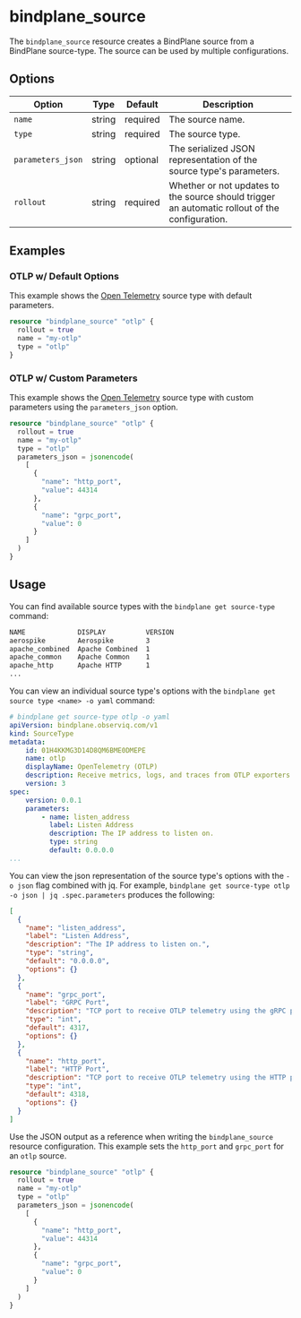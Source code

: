 # bindplane_source

The `bindplane_source` resource creates a BindPlane source from a BindPlane
source-type. The source can be used by multiple configurations.

## Options

| Option              | Type   | Default  | Description                  |
| ------------------- | -----  | -------- | ---------------------------- |
| `name`              | string | required | The source name.             |
| `type`              | string | required | The source type.             |
| `parameters_json`   | string | optional | The serialized JSON representation of the source type's parameters. |
| `rollout`           | string | required | Whether or not updates to the source should trigger an automatic rollout of the configuration. |

## Examples

### OTLP w/ Default Options

This example shows the [Open Telemetry](https://docs.bindplane.observiq.com/docs/opentelemetry) source type
with default parameters.

```tf
resource "bindplane_source" "otlp" {
  rollout = true
  name = "my-otlp"
  type = "otlp"
}
```

### OTLP w/ Custom Parameters

This example shows the [Open Telemetry](https://docs.bindplane.observiq.com/docs/opentelemetry) source type
with custom parameters using the `parameters_json` option.

```tf
resource "bindplane_source" "otlp" {
  rollout = true
  name = "my-otlp"
  type = "otlp"
  parameters_json = jsonencode(
    [
      {
        "name": "http_port",
        "value": 44314
      },
      {
        "name": "grpc_port",
        "value": 0
      }
    ]
  )
}
```

## Usage

You can find available source types with the `bindplane get source-type` command:
```bash
NAME             DISPLAY          VERSION 
aerospike        Aerospike        3      	
apache_combined  Apache Combined  1      	
apache_common    Apache Common    1      	
apache_http      Apache HTTP      1   
...
```

You can view an individual source type's options with the `bindplane get source type <name> -o yaml` command:
```yaml
# bindplane get source-type otlp -o yaml
apiVersion: bindplane.observiq.com/v1
kind: SourceType
metadata:
    id: 01H4KKMG3D14D8QM6BME0DMEPE
    name: otlp
    displayName: OpenTelemetry (OTLP)
    description: Receive metrics, logs, and traces from OTLP exporters.
    version: 3
spec:
    version: 0.0.1
    parameters:
        - name: listen_address
          label: Listen Address
          description: The IP address to listen on.
          type: string
          default: 0.0.0.0
...
```

You can view the json representation of the source type's options with the `-o json` flag combined with jq.
For example, `bindplane get source-type otlp -o json | jq .spec.parameters` produces the following:
```json
[
  {
    "name": "listen_address",
    "label": "Listen Address",
    "description": "The IP address to listen on.",
    "type": "string",
    "default": "0.0.0.0",
    "options": {}
  },
  {
    "name": "grpc_port",
    "label": "GRPC Port",
    "description": "TCP port to receive OTLP telemetry using the gRPC protocol. The port used must not be the same as the HTTP port. Set to 0 to disable.",
    "type": "int",
    "default": 4317,
    "options": {}
  },
  {
    "name": "http_port",
    "label": "HTTP Port",
    "description": "TCP port to receive OTLP telemetry using the HTTP protocol. The port used must not be the same as the gRPC port. Set to 0 to disable.",
    "type": "int",
    "default": 4318,
    "options": {}
  }
]
```

Use the JSON output as a reference when writing the `bindplane_source` resource configuration. This example sets
the `http_port` and `grpc_port` for an `otlp` source.

```tf
resource "bindplane_source" "otlp" {
  rollout = true
  name = "my-otlp"
  type = "otlp"
  parameters_json = jsonencode(
    [
      {
        "name": "http_port",
        "value": 44314
      },
      {
        "name": "grpc_port",
        "value": 0
      }
    ]
  )
}
```
